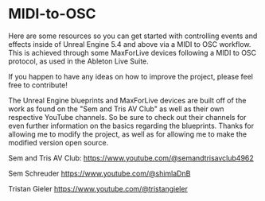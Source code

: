 # MIDI-to-OSC
Here are some resources so you can get started with controlling events and effects inside of Unreal Engine 5.4 and above via a MIDI to OSC workflow. This is achieved through some MaxForLive devices following a MIDI to OSC protocol, as used in the Ableton Live Suite.

If you happen to have any ideas on how to improve the project, please feel free to contribute!

The Unreal Engine blueprints and MaxForLive devices are built off of the work as found on the "Sem and Tris AV Club" as well as their own respective YouTube channels. So be sure to check out their channels for even further information on the basics regarding the blueprints. Thanks for allowing me to modify the project, as well as for allowing me to make the modified version open source.

Sem and Tris AV Club:
https://www.youtube.com/@semandtrisavclub4962

Sem Schreuder
https://www.youtube.com/@shimlaDnB

Tristan Gieler
https://www.youtube.com/@tristangieler
